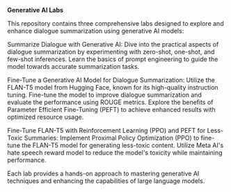 
**Generative AI Labs**


This repository contains three comprehensive labs designed to explore and enhance dialogue summarization using generative AI models:

Summarize Dialogue with Generative AI: Dive into the practical aspects of dialogue summarization by experimenting with zero-shot, one-shot, and few-shot inferences. Learn the basics of prompt engineering to guide the model towards accurate summarization tasks.

Fine-Tune a Generative AI Model for Dialogue Summarization: Utilize the FLAN-T5 model from Hugging Face, known for its high-quality instruction tuning. Fine-tune the model to improve dialogue summarization and evaluate the performance using ROUGE metrics. Explore the benefits of Parameter Efficient Fine-Tuning (PEFT) to achieve enhanced results with optimized resource usage.

Fine-Tune FLAN-T5 with Reinforcement Learning (PPO) and PEFT for Less-Toxic Summaries: Implement Proximal Policy Optimization (PPO) to fine-tune the FLAN-T5 model for generating less-toxic content. Utilize Meta AI's hate speech reward model to reduce the model's toxicity while maintaining performance.

Each lab provides a hands-on approach to mastering generative AI techniques and enhancing the capabilities of large language models.
